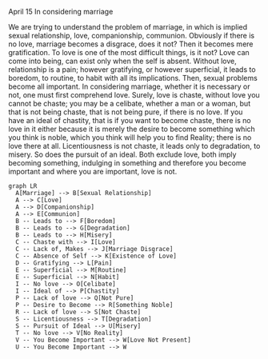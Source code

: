 April 15
In considering marriage

We are trying to understand the problem of marriage, in which is implied sexual relationship, love, companionship, communion. Obviously if there is no love, marriage becomes a disgrace, does it not? Then it becomes mere gratification. To love is one of the most difficult things, is it not? Love can come into being, can exist only when the self is absent. Without love, relationship is a pain; however gratifying, or however superficial, it leads to boredom, to routine, to habit with all its implications. Then, sexual problems become all important. In considering marriage, whether it is necessary or not, one must first comprehend love. Surely, love is chaste, without love you cannot be chaste; you may be a celibate, whether a man or a woman, but that is not being chaste, that is not being pure, if there is no love. If you have an ideal of chastity, that is if you want to become chaste, there is no love in it either because it is merely the desire to become something which you think is noble, which you think will help you to find Reality; there is no love there at all. Licentiousness is not chaste, it leads only to degradation, to misery. So does the pursuit of an ideal. Both exclude love, both imply becoming something, indulging in something and therefore you become important and where you are important, love is not.

```mermaid
graph LR
  A[Marriage] --> B[Sexual Relationship]
  A --> C[Love]
  A --> D[Companionship]
  A --> E[Communion]
  B -- Leads to --> F[Boredom]
  B -- Leads to --> G[Degradation]
  B -- Leads to --> H[Misery]
  C -- Chaste with --> I[Love]
  C -- Lack of, Makes --> J[Marriage Disgrace]
  C -- Absence of Self --> K[Existence of Love]
  D -- Gratifying --> L[Pain]
  E -- Superficial --> M[Routine]
  E -- Superficial --> N[Habit]
  I -- No love --> O[Celibate]
  I -- Ideal of --> P[Chastity]
  P -- Lack of love --> Q[Not Pure]
  P -- Desire to Become --> R[Something Noble]
  R -- Lack of love --> S[Not Chaste]
  S -- Licentiousness --> T[Degradation]
  S -- Pursuit of Ideal --> U[Misery]
  T -- No love --> V[No Reality]
  V -- You Become Important --> W[Love Not Present]
  U -- You Become Important --> W
```